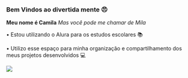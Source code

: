 ### Bem Vindos ao divertida mente 😠

**Meu nome é Camila**
_Mas você pode me chamar de Mila_ 

• Estou utilizando o Alura para os estudos escolares 📚

• Utilizo esse espaço para minha organização e compartilhamento dos meus projetos desenvolvidos 💻

![](https://static.wixstatic.com/media/ae24f4_69eb0a35a028409595169b87706fd55e~mv2.gif)
